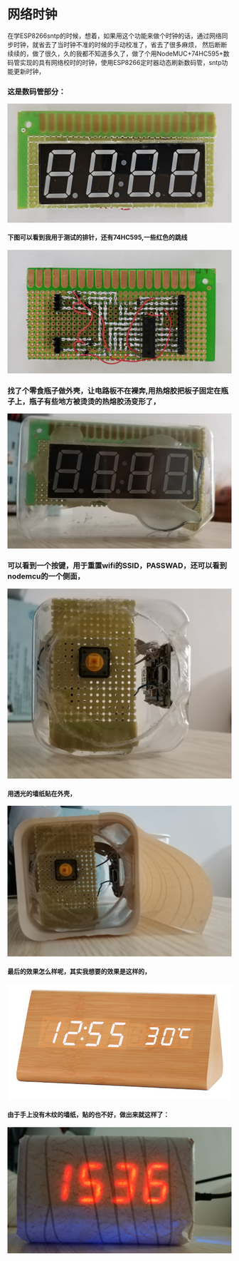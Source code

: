 # 网络时钟

在学ESP8266sntp的时候，想着，如果用这个功能来做个时钟的话，通过网络同步时钟，就省去了当时钟不准的时候的手动校准了，省去了很多麻烦，
然后断断续续的，做了很久，久的我都不知道多久了，做了个用NodeMUC+74HC595+数码管实现的具有网络校时的时钟，使用ESP8266定时器动态刷新数码管，sntp功能更新时钟，

### 这是数码管部分：

![alt文本](amWiki/images/esp8266_sntp/stnp_7.jpg "网络时钟")

#### 下图可以看到我用于测试的排针，还有74HC595,一些红色的跳线
![alt文本](amWiki/images/esp8266_sntp/stnp_5.jpg "网络时钟")

### 找了个零食瓶子做外壳，让电路板不在裸奔,用热熔胶把板子固定在瓶子上，瓶子有些地方被烫烫的热熔胶汤变形了，

![alt文本](amWiki/images/esp8266_sntp/stnp_4.jpg "网络时钟")

### 可以看到一个按键，用于重置wifi的SSID，PASSWAD，还可以看到nodemcu的一个侧面，
![alt文本](amWiki/images/esp8266_sntp/stnp_2.jpg "网络时钟")


#### 用透光的墙纸贴在外壳，


![alt文本](amWiki/images/esp8266_sntp/stnp_3.jpg "网络时钟")

#### 最后的效果怎么样呢，其实我想要的效果是这样的，

![alt文本](amWiki/images/esp8266_sntp/target.jpg "网络时钟")

#### 由于手上没有木纹的墙纸，贴的也不好，做出来就这样了：


![alt文本](amWiki/images/esp8266_sntp/stnp_1.jpg "网络时钟")
